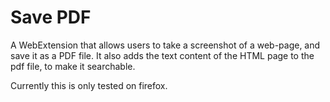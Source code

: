 # Save PDF
A WebExtension that allows users to take a screenshot of a web-page, and save it as a PDF file.
It also adds the text content of the HTML page to the pdf file, to make it searchable.

Currently this is only tested on firefox.